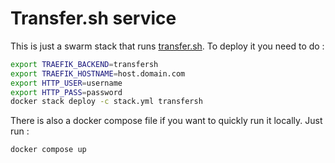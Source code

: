 # Transfer.sh service

This is just a swarm stack that runs [transfer.sh](https://github.com/dutchcoders/transfer.sh/).  To deploy it you need to do :

```sh
export TRAEFIK_BACKEND=transfersh
export TRAEFIK_HOSTNAME=host.domain.com
export HTTP_USER=username
export HTTP_PASS=password
docker stack deploy -c stack.yml transfersh
```

There is also a docker compose file if you want to quickly run it locally.  Just run :

```sh
docker compose up
```
